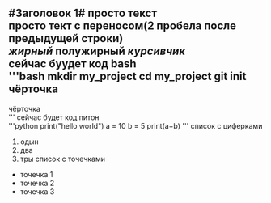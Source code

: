 #Заголовок 1#
просто текст  
просто тект с переносом(2 пробела после предыдущей строки)  
*жирный* **полужирный** _курсивчик_  
сейчас буудет код bash  
'''bash
mkdir my_project
cd my_project
git init
чёрточка  
---
чёрточка   
'''
сейчас будет код питон  
'''python
print("hello world")
a = 10
b = 5
print(a+b)
'''
список с циферками  
1. одын
2. два
3. тры
список с точечками  
* точечка 1
* точечка 2
* точечка 3
